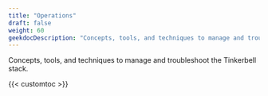 ```yaml
---
title: "Operations"
draft: false
weight: 60
geekdocDescription: "Concepts, tools, and techniques to manage and troubleshoot the Tinkerbell stack."
---
```


Concepts, tools, and techniques to manage and troubleshoot the Tinkerbell stack.

{{< customtoc >}}
